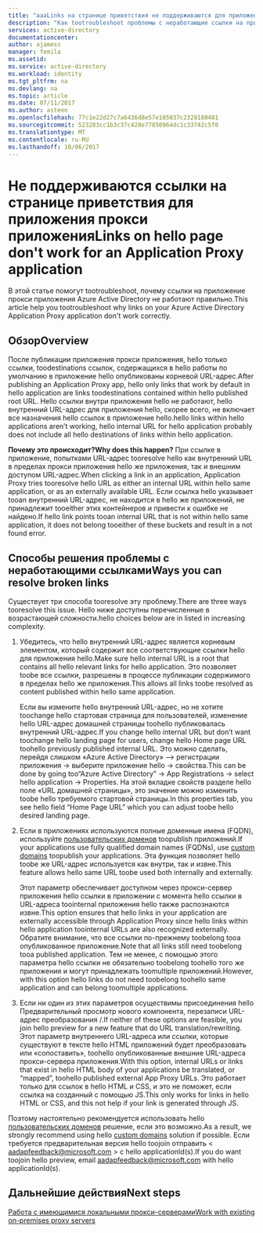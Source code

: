 ```yaml
---
title: "aaaLinks на странице приветствия не поддерживаются для приложения прокси приложения | Документы Microsoft"
description: "Как tootroubleshoot проблемы с неработающие ссылки на приложения прокси приложения, которые интегрированы с Azure AD"
services: active-directory
documentationcenter: 
author: ajamess
manager: femila
ms.assetid: 
ms.service: active-directory
ms.workload: identity
ms.tgt_pltfrm: na
ms.devlang: na
ms.topic: article
ms.date: 07/11/2017
ms.author: asteen
ms.openlocfilehash: 77c1e22d27c7a6436d8e57e105037c2328180481
ms.sourcegitcommit: 523283cc1b3c37c428e77850964dc1c33742c5f0
ms.translationtype: MT
ms.contentlocale: ru-RU
ms.lasthandoff: 10/06/2017
---
```

# <a name="links-on-hello-page-dont-work-for-an-application-proxy-application"></a><span data-ttu-id="f56af-103">Не поддерживаются ссылки на странице приветствия для приложения прокси приложения</span><span class="sxs-lookup"><span data-stu-id="f56af-103">Links on hello page don't work for an Application Proxy application</span></span>

<span data-ttu-id="f56af-104">В этой статье помогут tootroubleshoot, почему ссылки на приложение прокси приложения Azure Active Directory не работают правильно.</span><span class="sxs-lookup"><span data-stu-id="f56af-104">This article help you tootroubleshoot why links on your Azure Active Directory Application Proxy application don't work correctly.</span></span>

## <a name="overview"></a><span data-ttu-id="f56af-105">Обзор</span><span class="sxs-lookup"><span data-stu-id="f56af-105">Overview</span></span> 
<span data-ttu-id="f56af-106">После публикации приложения прокси приложения, hello только ссылки, toodestinations ссылок, содержащихся в hello работы по умолчанию в приложение hello опубликованы корневой URL-адрес.</span><span class="sxs-lookup"><span data-stu-id="f56af-106">After publishing an Application Proxy app, hello only links that work by default in hello application are links toodestinations contained within hello published root URL.</span></span> <span data-ttu-id="f56af-107">Hello ссылки внутри приложения hello не работают, hello внутренний URL-адрес для приложения hello, скорее всего, не включает все назначения hello ссылок в приложение hello.</span><span class="sxs-lookup"><span data-stu-id="f56af-107">hello links within hello applications aren’t working, hello internal URL for hello application probably does not include all hello destinations of links within hello application.</span></span>

<span data-ttu-id="f56af-108">**Почему это происходит?**</span><span class="sxs-lookup"><span data-stu-id="f56af-108">**Why does this happen?**</span></span> <span data-ttu-id="f56af-109">При ссылке в приложение, попытками URL-адрес tooresolve hello как внутренний URL в пределах прокси приложения hello же приложения, так и внешним доступом URL-адрес.</span><span class="sxs-lookup"><span data-stu-id="f56af-109">When clicking a link in an application, Application Proxy tries tooresolve hello URL as either an internal URL within hello same application, or as an externally available URL.</span></span> <span data-ttu-id="f56af-110">Если ссылка hello указывает tooan внутренний URL-адрес, не находится в hello же приложений, не принадлежит tooeither этих контейнеров и привести к ошибке не найдено.</span><span class="sxs-lookup"><span data-stu-id="f56af-110">If hello link points tooan internal URL that is not within hello same application, it does not belong tooeither of these buckets and result in a not found error.</span></span>

## <a name="ways-you-can-resolve-broken-links"></a><span data-ttu-id="f56af-111">Способы решения проблемы с неработающими ссылками</span><span class="sxs-lookup"><span data-stu-id="f56af-111">Ways you can resolve broken links</span></span>

<span data-ttu-id="f56af-112">Существует три способа tooresolve эту проблему.</span><span class="sxs-lookup"><span data-stu-id="f56af-112">There are three ways tooresolve this issue.</span></span> <span data-ttu-id="f56af-113">Hello ниже доступны перечисленные в возрастающей сложности.</span><span class="sxs-lookup"><span data-stu-id="f56af-113">hello choices below are in listed in increasing complexity.</span></span>

1.  <span data-ttu-id="f56af-114">Убедитесь, что hello внутренний URL-адрес является корневым элементом, который содержит все соответствующие ссылки hello для приложения hello.</span><span class="sxs-lookup"><span data-stu-id="f56af-114">Make sure hello internal URL is a root that contains all hello relevant links for hello application.</span></span> <span data-ttu-id="f56af-115">Это позволяет toobe все ссылки, разрешены в процессе публикации содержимого в пределах hello же приложения.</span><span class="sxs-lookup"><span data-stu-id="f56af-115">This allows all links toobe resolved as content published within hello same application.</span></span>

    <span data-ttu-id="f56af-116">Если вы измените hello внутренний URL-адрес, но не хотите toochange hello стартовая страница для пользователей, изменение hello URL-адрес домашней страницы toohello публиковалась внутренний URL-адрес.</span><span class="sxs-lookup"><span data-stu-id="f56af-116">If you change hello internal URL but don’t want toochange hello landing page for users, change hello Home page URL toohello previously published internal URL.</span></span> <span data-ttu-id="f56af-117">Это можно сделать, перейдя слишком «Azure Active Directory» —&gt; регистрации приложения -&gt; выберите приложение hello -&gt; свойства.</span><span class="sxs-lookup"><span data-stu-id="f56af-117">This can be done by going too“Azure Active Directory” -&gt; App Registrations -&gt; select hello application -&gt; Properties.</span></span> <span data-ttu-id="f56af-118">На этой вкладке свойств разделе hello поле «URL домашней страницы», это значение можно изменить toobe hello требуемого стартовой страницы.</span><span class="sxs-lookup"><span data-stu-id="f56af-118">In this properties tab, you see hello field “Home Page URL” which you can adjust toobe hello desired landing page.</span></span>

2.  <span data-ttu-id="f56af-119">Если в приложениях используются полные доменные имена (FQDN), используйте [пользовательских доменов](https://docs.microsoft.com/azure/active-directory/active-directory-application-proxy-custom-domains) toopublish приложений.</span><span class="sxs-lookup"><span data-stu-id="f56af-119">If your applications use fully qualified domain names (FQDNs), use [custom domains](https://docs.microsoft.com/azure/active-directory/active-directory-application-proxy-custom-domains) toopublish your applications.</span></span> <span data-ttu-id="f56af-120">Эта функция позволяет hello toobe же URL-адрес используется как внутри, так и извне.</span><span class="sxs-lookup"><span data-stu-id="f56af-120">This feature allows hello same URL toobe used both internally and externally.</span></span>

    <span data-ttu-id="f56af-121">Этот параметр обеспечивает доступном через прокси-сервер приложения hello ссылки в приложении с момента hello ссылки в URL-адреса toointernal приложения hello также распознаются извне.</span><span class="sxs-lookup"><span data-stu-id="f56af-121">This option ensures that hello links in your application are externally accessible through Application Proxy since hello links within hello application toointernal URLs are also recognized externally.</span></span> <span data-ttu-id="f56af-122">Обратите внимание, что все ссылки по-прежнему toobelong tooa опубликованное приложение.</span><span class="sxs-lookup"><span data-stu-id="f56af-122">Note that all links still need toobelong tooa published application.</span></span> <span data-ttu-id="f56af-123">Тем не менее, с помощью этого параметра hello ссылки не обязательно toobelong toohello того же приложения и могут принадлежать toomultiple приложений.</span><span class="sxs-lookup"><span data-stu-id="f56af-123">However, with this option hello links do not need toobelong toohello same application and can belong toomultiple applications.</span></span>

3.  <span data-ttu-id="f56af-124">Если ни один из этих параметров осуществимы присоединения hello Предварительный просмотр нового компонента, перезаписи URL-адрес преобразования /.</span><span class="sxs-lookup"><span data-stu-id="f56af-124">If neither of these options are feasible, you join hello preview for a new feature that do URL translation/rewriting.</span></span> <span data-ttu-id="f56af-125">Этот параметр внутреннего URL-адреса или ссылки, которые существуют в тексте hello HTML приложений будет преобразовать или «сопоставить», toohello опубликованные внешние URL-адреса прокси-сервера приложения.</span><span class="sxs-lookup"><span data-stu-id="f56af-125">With this option, internal URLs or links that exist in hello HTML body of your applications be translated, or “mapped”, toohello published external App Proxy URLs.</span></span> <span data-ttu-id="f56af-126">Это работает только для ссылок в hello HTML и CSS, и это не поможет, если ссылка на созданный с помощью JS.</span><span class="sxs-lookup"><span data-stu-id="f56af-126">This only works for links in hello HTML or CSS, and this not help if your link is generated through JS.</span></span> 

<span data-ttu-id="f56af-127">Поэтому настоятельно рекомендуется использовать hello [пользовательских доменов](https://docs.microsoft.com/azure/active-directory/active-directory-application-proxy-custom-domains) решение, если это возможно.</span><span class="sxs-lookup"><span data-stu-id="f56af-127">As a result, we strongly recommend using hello [custom domains](https://docs.microsoft.com/azure/active-directory/active-directory-application-proxy-custom-domains) solution if possible.</span></span> <span data-ttu-id="f56af-128">Если требуется предварительная версия hello toojoin отправить < aadapfeedback@microsoft.com > с hello applicationId(s).</span><span class="sxs-lookup"><span data-stu-id="f56af-128">If you do want toojoin hello preview, email <aadapfeedback@microsoft.com> with hello applicationId(s).</span></span>

## <a name="next-steps"></a><span data-ttu-id="f56af-129">Дальнейшие действия</span><span class="sxs-lookup"><span data-stu-id="f56af-129">Next steps</span></span>
[<span data-ttu-id="f56af-130">Работа с имеющимися локальными прокси-серверами</span><span class="sxs-lookup"><span data-stu-id="f56af-130">Work with existing on-premises proxy servers</span></span>](application-proxy-working-with-proxy-servers.md)

